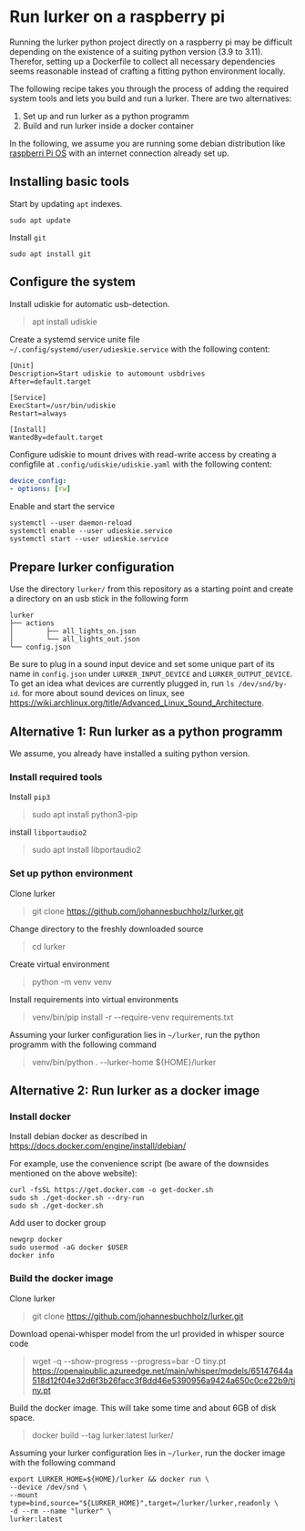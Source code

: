 # Run lurker on a raspberry pi
Running the lurker python project directly on a raspberry pi may be difficult depending on the existence of a suiting python version (3.9 to 3.11).
Therefor, setting up a Dockerfile to collect all necessary dependencies seems reasonable instead of crafting a fitting python environment locally.   

The following recipe takes you through the process of adding the required system tools and lets you build and run a lurker.
There are two alternatives:
1. Set up and run lurker as a python programm
2. Build and run lurker inside a docker container

In the following, we assume you are running some debian distribution like [raspberri Pi OS](https://www.raspberrypi.com/software/operating-systems/) with an internet connection already set up.

## Installing basic tools
Start by updating `apt` indexes.

```shell
sudo apt update
```

Install `git`
```shell
sudo apt install git
```

## Configure the system
Install udiskie for automatic usb-detection.
> apt install udiskie
 
Create a systemd service unite file `~/.config/systemd/user/udieskie.service` with the following content:
 ```unit file (systemd)
[Unit]
Description=Start udiskie to automount usbdrives
After=default.target

[Service]
ExecStart=/usr/bin/udiskie
Restart=always

[Install]
WantedBy=default.target
```

Configure udiskie to mount drives with read-write access by creating a configfile at `.config/udiskie/udiskie.yaml` with the following content:
```yaml
device_config:
- options: [rw]
```

Enable and start the service
```shell
systemctl --user daemon-reload
systemctl enable --user udieskie.service
systemctl start --user udieskie.service
```

## Prepare lurker configuration

Use the directory `lurker/` from this repository as a starting point and create a directory on an usb stick in the following form
```
lurker
├── actions
│        ├── all_lights_on.json
│        └── all_lights_out.json
└── config.json
```

Be sure to plug in a sound input device and set some unique part of its name in `config.json` under `LURKER_INPUT_DEVICE` and `LURKER_OUTPUT_DEVICE`.
To get an idea what devices are currently plugged in, run `ls /dev/snd/by-id`. for more about sound devices on linux, see https://wiki.archlinux.org/title/Advanced_Linux_Sound_Architecture.

## Alternative 1: Run lurker as a python programm

We assume, you already have installed a suiting python version.

### Install required tools

Install `pip3`
> sudo apt install python3-pip

install `libportaudio2`
> sudo apt install libportaudio2

### Set up python environment

Clone lurker
> git clone https://github.com/johannesbuchholz/lurker.git

Change directory to the freshly downloaded source
> cd lurker

Create virtual environment
> python -m venv venv

Install requirements into virtual environments
> venv/bin/pip install -r --require-venv requirements.txt

Assuming your lurker configuration lies in `~/lurker`, run the python programm with the following command
> venv/bin/python . --lurker-home ${HOME}/lurker

## Alternative 2: Run lurker as a docker image

### Install docker

Install debian docker as described in https://docs.docker.com/engine/install/debian/

For example, use the convenience script (be aware of the downsides mentioned on the above website):
 ```shell
 curl -fsSL https://get.docker.com -o get-docker.sh
 sudo sh ./get-docker.sh --dry-run
 sudo sh ./get-docker.sh
 ```

Add user to docker group
 ```shell
 newgrp docker
 sudo usermod -aG docker $USER
 docker info
 ```

### Build the docker image

Clone lurker
> git clone https://github.com/johannesbuchholz/lurker.git

Download openai-whisper model from the url provided in whisper source code
> wget -q --show-progress --progress=bar -O tiny.pt https://openaipublic.azureedge.net/main/whisper/models/65147644a518d12f04e32d6f3b26facc3f8dd46e5390956a9424a650c0ce22b9/tiny.pt
   
Build the docker image. This will take some time and about 6GB of disk space.
> docker build --tag lurker:latest lurker/

Assuming your lurker configuration lies in `~/lurker`, run the docker image with the following command
```shell
export LURKER_HOME=${HOME}/lurker && docker run \
--device /dev/snd \
--mount type=bind,source="${LURKER_HOME}",target=/lurker/lurker,readonly \
-d --rm --name "lurker" \
lurker:latest
```
